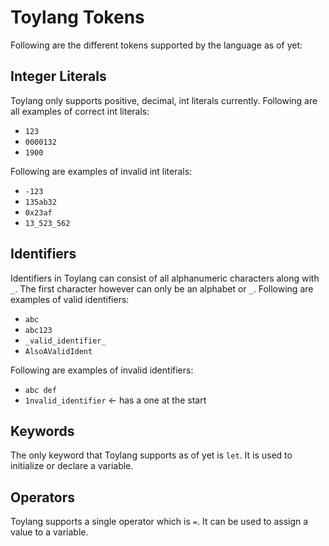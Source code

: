 # Toylang Tokens

Following are the different tokens supported by the language as of yet:

## Integer Literals

Toylang only supports positive, decimal, int literals currently. Following are all examples of correct int literals:

- `123`
- `0000132`
- `1900`

Following are examples of invalid int literals:

- `-123`
- `135ab32`
- `0x23af`
- `13_523_562`

## Identifiers

Identifiers in Toylang can consist of all alphanumeric characters along with `_`. The first character however can only be an alphabet or `_`. Following are examples of valid identifiers:

- `abc`
- `abc123`
- `_valid_identifier_`
- `AlsoAValidIdent`

Following are examples of invalid identifiers:

- `abc def`
- `1nvalid_identifier` <- has a one at the start

## Keywords

The only keyword that Toylang supports as of yet is `let`. It is used to initialize or declare a variable.

## Operators

Toylang supports a single operator which is `=`. It can be used to assign a value to a variable.

